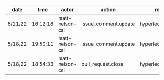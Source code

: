 | date    | time     | actor           | action               | repo             | user  | data.team | data.new_repo_permission | data.old_repo_permission |
| ------- | -------- | --------------- | -------------------- | ---------------- | ----- | --------- | ------------------------ | ------------------------ |
| 6/21/22 | 16:12:18 | matt-nelson-csi | issue_comment.update | hyperledger/besu |       |           |                          |                          |
| 5/18/22 | 19:50:11 | matt-nelson-csi | issue_comment.update | hyperledger/besu |       |           |                          |                          |
| 5/18/22 | 18:54:33 | matt-nelson-csi | pull_request.close   | hyperledger/besu | diega |           |                          |                          |
